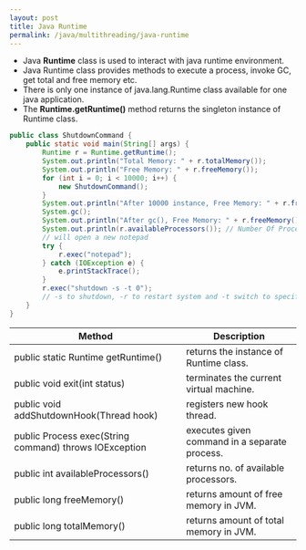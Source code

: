 ```yaml
---
layout: post
title: Java Runtime
permalink: /java/multithreading/java-runtime
---
```


* Java **Runtime** class is used to interact with java runtime environment. 
* Java Runtime class provides methods to execute a process, invoke GC, get total and free memory etc. 
* There is only one instance of java.lang.Runtime class available for one java application. 
* The **Runtime.getRuntime()** method returns the singleton instance of Runtime class.

```java
public class ShutdownCommand {
    public static void main(String[] args) {
        Runtime r = Runtime.getRuntime();
        System.out.println("Total Memory: " + r.totalMemory());
        System.out.println("Free Memory: " + r.freeMemory());
        for (int i = 0; i < 10000; i++) {
            new ShutdownCommand();
        }
        System.out.println("After 10000 instance, Free Memory: " + r.freeMemory());
        System.gc();
        System.out.println("After gc(), Free Memory: " + r.freeMemory());
        System.out.println(r.availableProcessors()); // Number Of Processors
        // will open a new notepad
        try {
            r.exec("notepad");
        } catch (IOException e) {
            e.printStackTrace();
        }
        r.exec("shutdown -s -t 0");
        // -s to shutdown, -r to restart system and -t switch to specify time delay.
    }
}
```

|Method|Description|
---|---
public static Runtime getRuntime()	|returns the instance of Runtime class.
public void exit(int status)	|terminates the current virtual machine.
public void addShutdownHook(Thread hook)	|registers new hook thread.
public Process exec(String command) throws IOException	|executes given command in a separate process.
public int availableProcessors()	|returns no. of available processors.
public long freeMemory()	|returns amount of free memory in JVM.
public long totalMemory()	|returns amount of total memory in JVM.
